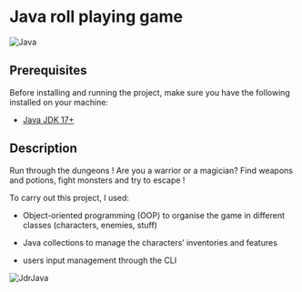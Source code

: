 # Java roll playing game

![Java](https://img.shields.io/badge/Java-007396?style=for-the-badge&logo=java&logoColor=white)



## Prerequisites

Before installing and running the project, make sure you have the following installed on your machine:

- [Java JDK 17+](https://www.oracle.com/java/technologies/javase-jdk17-downloads.html)

  
## Description
Run through the dungeons ! Are you a warrior or a magician? Find weapons and potions, fight monsters and try to escape !

To carry out this project, I used:

- Object-oriented programming (OOP) to organise the game in different classes (characters, enemies, stuff)

- Java collections to manage the characters’ inventories and features

- users input management through the CLI


![JdrJava](https://github.com/user-attachments/assets/43bf6fd1-4a10-4a7e-a06c-6ed9b6744a9f)

